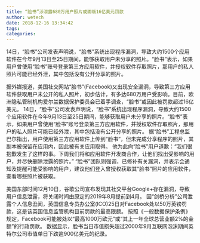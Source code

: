 ```yaml
---
title: “脸书”涉泄露680万用户照片或面临16亿美元罚款
author: wetech
date: 2018-12-16 13:34:42
tags: 
categories: 
---
```

14日，“脸书”公司发表声明说，“脸书”系统出现程序漏洞，导致大约1500个应用软件在今年9月13日至25日期间，能够获取用户未分享的照片。“脸书”表示，如果用户曾使用“脸书”账号登录第三方应用软件，并授权软件存取照片，那用户的私人照片可能已经外泄，其中包括没有公开分享的照片。
<!-- more -->
据外媒报道，美国社交网站“脸书”(Facebook)又出现安全漏洞，导致第三方应用软件获取用户未公开的私人照片，初步估计，有多达680万用户受影响。目前，欧洲隐私管制机构爱尔兰数据保护委员会已着手调查，“脸书”或因此被罚款超过16亿美元。
14日，“脸书”公司发表声明说，“脸书”系统出现程序漏洞，导致大约1500个应用软件在今年9月13日至25日期间，能够获取用户未分享的照片。“脸书”表示，如果用户曾使用“脸书”账号登录第三方应用软件，并授权软件存取照片，那用户的私人照片可能已经外泄，其中包括没有公开分享的照片。
据“脸书”工程总监巴尔指出，用户使用第三方应用软件上传到“脸书”，但未完成分享程序的照片，其副本被保留在应用内，因此被有关应用取得。
他为此向“脸书”用户道歉：“我们很抱歉发生了这样的事。下周我们将和应用软件开发商合作，让他们找出受影响的用户，并尽快删除泄露的照片。”
“脸书”团队则强调，已修补有关漏洞，并表示会通知及提醒可能受影响的用户，建议他们登入曾授权获取其“脸书”照片的应用软件，查看哪些照片被获取。
 
 
美国东部时间12月10日，谷歌公司宣布发现其社交平台Google+存在漏洞，导致用户信息泄露，将关闭时间由原定的2019年8月提前到4月。
因“剑桥分析”公司泄露个人信息丑闻，英国信息专员办公室(ICO)25日对Facebook处以50万英镑罚款，这是该英国信息监管机构目前罚款的最高限额。
按照《一般数据保护条例》规定，Facebook可能被处以“最高1000万欧元”或“其上一年全球总营业额2%的金额”的行政罚款。
数据显示，脸书当日市值损失超过2000年9月互联网泡沫期间英特尔公司市值单日下跌逾900亿美元的纪录。
